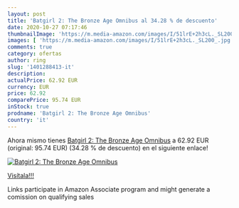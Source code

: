 ```yaml
---
layout: post
title: 'Batgirl 2: The Bronze Age Omnibus al 34.28 % de descuento'
date: 2020-10-27 07:17:46
thumbnailImage: 'https://m.media-amazon.com/images/I/51lrE+2h3cL._SL200_.jpg'
images: [ 'https://m.media-amazon.com/images/I/51lrE+2h3cL._SL200_.jpg' ]
comments: true
category: ofertas
author: ring
slug: '1401288413-it'
description:
actualPrice: 62.92 EUR
currency: EUR
price: 62.92
comparePrice: 95.74 EUR
inStock: true
prodname: 'Batgirl 2: The Bronze Age Omnibus'
country: 'it'
---
```


Ahora mismo tienes [Batgirl 2: The Bronze Age Omnibus](https://www.amazon.it/dp/1401288413/?tag=tolees00-21) a 62.92 EUR (original: 95.74 EUR) (34.28 %  de descuento) en el siguiente enlace!

[![Batgirl 2: The Bronze Age Omnibus](https://m.media-amazon.com/images/I/51lrE+2h3cL._SL200_.jpg)](https://www.amazon.it/dp/1401288413/?tag=tolees00-21)

[Visítala!!!](https://www.amazon.it/dp/1401288413/?tag=tolees00-21)

Links participate in Amazon Associate program and might generate a comission on qualifying sales
